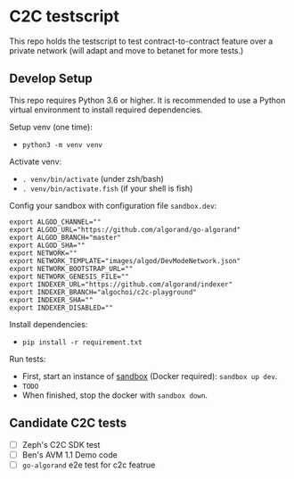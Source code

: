# C2C testscript

This repo holds the testscript to test contract-to-contract feature over a private network (will adapt and move to betanet for more tests.)

## Develop Setup

This repo requires Python 3.6 or higher. It is recommended to use a Python virtual environment to install required dependencies.

Setup venv (one time):
- `python3 -m venv venv`

Activate venv:
- `. venv/bin/activate` (under zsh/bash)
- `. venv/bin/activate.fish` (if your shell is fish)

Config your sandbox with configuration file `sandbox.dev`:
```shell
export ALGOD_CHANNEL=""
export ALGOD_URL="https://github.com/algorand/go-algorand"
export ALGOD_BRANCH="master"
export ALGOD_SHA=""
export NETWORK=""
export NETWORK_TEMPLATE="images/algod/DevModeNetwork.json"
export NETWORK_BOOTSTRAP_URL=""
export NETWORK_GENESIS_FILE=""
export INDEXER_URL="https://github.com/algorand/indexer"
export INDEXER_BRANCH="algochoi/c2c-playground"
export INDEXER_SHA=""
export INDEXER_DISABLED=""
```

Install dependencies:
- `pip install -r requirement.txt`

Run tests:
- First, start an instance of [sandbox](https://github.com/algorand/sandbox) (Docker required): `sandbox up dev`.
- `TODO`
- When finished, stop the docker with `sandbox down`.

## Candidate C2C tests

- [ ] Zeph's C2C SDK test
- [ ] Ben's AVM 1.1 Demo code
- [ ] `go-algorand` e2e test for c2c featrue
